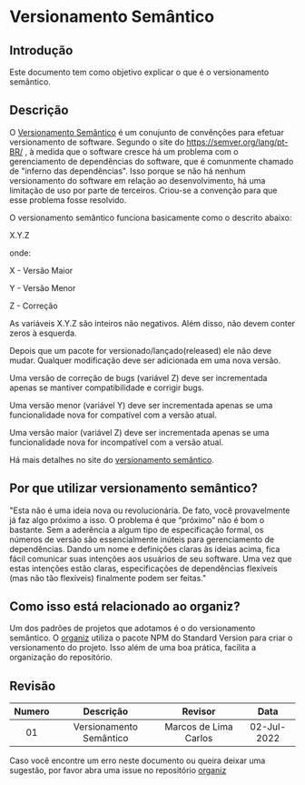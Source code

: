 # Versionamento Semântico

## Introdução

Este documento tem como objetivo explicar o que é o versionamento semântico.

## Descrição

O [Versionamento Semântico](https://semver.org/lang/pt-BR/) é um conujunto de convênções para efetuar versionamento de software. Segundo o site do https://semver.org/lang/pt-BR/ , à medida que o software cresce há um problema com o gerenciamento de dependências do software, que é comunmente chamado de "inferno das dependências". Isso porque se não há nenhum versionamento do software em relação ao desenvolvimento, há uma limitação de uso por parte de terceiros. Criou-se a convenção para que esse problema fosse resolvido.

O versionamento semântico funciona basicamente como o descrito abaixo:


X.Y.Z 

onde: 

X - Versão Maior

Y - Versão Menor

Z - Correção

As variáveis X.Y.Z são inteiros não negativos. Além disso, não devem conter zeros à esquerda. 

Depois que um pacote for versionado/lançado(released) ele não deve mudar. Qualquer modificação deve ser adicionada em uma nova versão. 

Uma versão de correção de bugs (variável Z) deve ser incrementada apenas se mantiver compatibilidade e corrigir bugs. 

Uma versão menor (variável Y) deve ser incrementada apenas se uma funcionalidade nova for compatível com a versão atual. 

Uma versão maior (variável Z) deve ser incrementada apenas se uma funcionalidade nova for incompatível com a versão atual. 

Há mais detalhes no site do [versionamento semântico](https://semver.org/lang/pt-BR/).

## Por que utilizar versionamento semântico? 

"Esta não é uma ideia nova ou revolucionária. De fato, você provavelmente já faz algo próximo a isso. O problema é que “próximo” não é bom o bastante. Sem a aderência a algum tipo de especificação formal, os números de versão são essencialmente inúteis para gerenciamento de dependências. Dando um nome e definições claras às ideias acima, fica fácil comunicar suas intenções aos usuários de seu software. Uma vez que estas intenções estão claras, especificações de dependências flexíveis (mas não tão flexíveis) finalmente podem ser feitas."

## Como isso está relacionado ao organiz?

Um dos padrões de projetos que adotamos é o do versionamento semântico. O [organiz](https://github.com/projetos-de-software/organizer) utiliza o pacote NPM do Standard Version para criar o versionamento do projeto. Isso além de uma boa prática, facilita a organização do repositório.

## Revisão

| Numero |        Descrição        |        Revisor        |    Data     |
| :----: | :---------------------: | :-------------------: | :---------: |
|   01   | Versionamento Semântico | Marcos de Lima Carlos | 02-Jul-2022 |

Caso você encontre um erro neste documento ou queira deixar uma sugestão, por favor abra uma issue no repositório [organiz](https://github.com/projetos-de-software/organizer)
